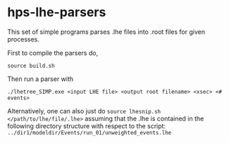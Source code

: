 # hps-lhe-parsers

This set of simple programs parses .lhe files into .root files for given processes.

First to compile the parsers do,

`source build.sh`

Then run a parser with

`./lhetree_SIMP.exe <input LHE file> <output root filename> <xsec> <# events>`

Alternatively, one can also just do `source lhesnip.sh </path/to/lhe/file/.lhe>` assuming that the .lhe is contained in the following directory structure with respect to the script: `../dir1/modeldir/Events/run_01/unweighted_events.lhe`
